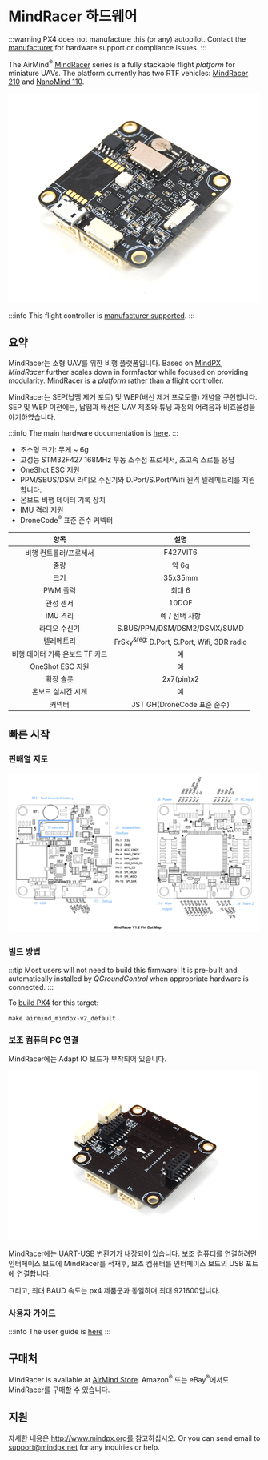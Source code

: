 # MindRacer 하드웨어

:::warning
PX4 does not manufacture this (or any) autopilot.
Contact the [manufacturer](http://mindpx.net) for hardware support or compliance issues.
:::

The AirMind<sup>&reg;</sup> [MindRacer](http://mindpx.net) series is a fully stackable flight _platform_ for miniature UAVs.
The platform currently has two RTF vehicles: [MindRacer 210](../complete_vehicles_mc/mindracer210.md) and [NanoMind 110](../complete_vehicles_mc/nanomind110.md).

![MindRacer](../../assets/hardware/hardware-mindracer.png)

:::info
This flight controller is [manufacturer supported](../flight_controller/autopilot_manufacturer_supported.md).
:::

## 요약

MindRacer는 소형 UAV를 위한 비행 플랫폼입니다.
Based on [MindPX](../flight_controller/mindpx.md), _MindRacer_ further scales down in formfactor while focused on providing modularity.
MindRacer is a _platform_ rather than a flight controller.

MindRacer는 SEP(납땜 제거 포트) 및 WEP(배선 제거 프로토콜) 개념을 구현합니다.
SEP 및 WEP 이전에는, 납땜과 배선은 UAV 제조와 튜닝 과정의 어려움과 비효율성을 야기하였습니다.

:::info
The main hardware documentation is [here](http://mindpx.net/assets/accessories/mindracer_spec_v1.2.pdf).
:::

- 초소형 크기: 무게 ~ 6g
- 고성능 STM32F427 168MHz 부동 소수점 프로세서, 초고속 스로틀 응답
- OneShot ESC 지원
- PPM/SBUS/DSM 라디오 수신기와 D.Port/S.Port/Wifi 원격 텔레메트리를 지원합니다.
- 온보드 비행 데이터 기록 장치
- IMU 격리 지원
- DroneCode<sup>&reg;</sup> 표준 준수 커넥터

|          항목         |                                                       설명                                                      |
| :-----------------: | :-----------------------------------------------------------------------------------------------------------: |
|     비행 컨트롤러/프로세서    |                                                    F427VIT6                                                   |
|          중량         |                                                      약 6g                                                     |
|          크기         |                                                    35x35mm                                                    |
|        PWM 출력       |                                                      최대 6                                                     |
|        관성 센서        |                                                     10DOF                                                     |
|        IMU 격리       |                                                   예 / 선택 사항                                                   |
|       라디오 수신기       |                                  S.BUS/PPM/DSM/DSM2/DSMX/SUMD                                 |
|        텔레메트리        | FrSky<sup>&amp;reg;</sup> D.Port, S.Port, Wifi, 3DR radio |
| 비행 데이터 기록 온보드 TF 카드 |                                                       예                                                       |
|    OneShot ESC 지원   |                                                       예                                                       |
|        확장 슬롯        |                                         2x7(pin)x2                                         |
|      온보드 실시간 시계     |                                                       예                                                       |
|         커넥터         |                                   JST GH(DroneCode 표준 준수)                                  |

## 빠른 시작

### 핀배열 지도

![Mindracer pinout](../../assets/hardware/hardware-mindracer-pinout.png)

### 빌드 방법

:::tip
Most users will not need to build this firmware!
It is pre-built and automatically installed by _QGroundControl_ when appropriate hardware is connected.
:::

To [build PX4](../dev_setup/building_px4.md) for this target:

```
make airmind_mindpx-v2_default
```

### 보조 컴퓨터 PC 연결

MindRacer에는 Adapt IO 보드가 부착되어 있습니다.

![Attached Adapt IO board](../../assets/hardware/hardware-mindracer-conn.png)

MindRacer에는 UART-USB 변환기가 내장되어 있습니다.
보조 컴퓨터를 연결하려면 인터페이스 보드에 MindRacer를 적재후, 보조 컴퓨터를 인터페이스 보드의 USB 포트에 연결합니다.

그리고, 최대 BAUD 속도는 px4 제품군과 동일하며 최대 921600입니다.

### 사용자 가이드

:::info
The user guide is [here](http://mindpx.net/assets/accessories/mindracer_user_guide_v1.2.pdf)
:::

## 구매처

MindRacer is available at [AirMind Store](http://drupal.xitronet.com/?q=catalog).
Amazon<sup>&reg;</sup> 또는 eBay<sup>&reg;</sup>에서도 MindRacer를 구매할 수 있습니다.

## 지원

자세한 내용은 http://www.mindpx.org를 참고하십시오.
Or you can send email to [support@mindpx.net](mailto::support@mindpx.net) for any inquiries or help.
